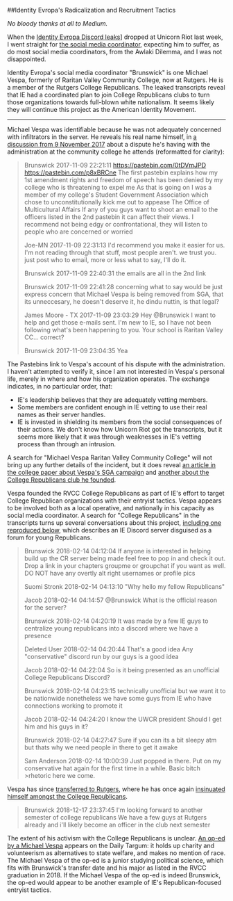 ##Identity Evropa's Radicalization and Recruitment Tactics

_No bloody thanks at all to Medium._

When the [Identity Evropa Discord leaks](https://discordleaks.unicornriot.ninja/discord/server/34)] dropped at Unicorn Riot last week, I went straight for [the social media coordinator](https://discordleaks.unicornriot.ninja/discord/view/1364518?q=#msg), expecting him to suffer, as do most social media coordinators, from the Awlaki Dilemma, and I was not disappointed.

Identity Evropa's social media coordinator "Brunswick" is one Michael Vespa, formerly of Raritan Valley Community College, now at Rutgers.  He is a member of the Rutgers College Republicans.  The leaked transcripts reveal that IE had a coordinated plan to join College Republicans clubs to turn those organizations towards full-blown white nationalism.  It seems likely they will continue this project as the American Identity Movement.

***

Michael Vespa was identifiable because he was not adequately concerned with infiltrators in the server.  He reveals his real name himself, in [a discussion from 9 November 2017](https://discordleaks.unicornriot.ninja/discord/view/1396913?q=#msg) about a dispute he's having with the administration at the community college he attends (reformatted for clarity):

>Brunswick
>2017-11-09 22:21:11
>https://pastebin.com/0tDVmJPD
>https://pastebin.com/p8xBRCne
>The first pastebin explains how my 1st amendment rights and freedom of speech has been denied by my college who is threatening to expel me
>As that is going on I was a member of my college's Student Government Association which chose to unconstitutionally kick me out to appease The Office of Multicultural Affairs
>If any of you guys want to shoot an email to the officers listed in the 2nd pastebin it can affect their views. I recommend not being edgy or confrontational, they will listen to people who are concerned or worried
>
>Joe-MN
>2017-11-09 22:31:13
>I'd recommend you make it easier for us.
>I'm not reading through that stuff, most people aren't. we trust you.
>just post who to email, more or less what to say, I'll do it.
>
>Brunswick
>2017-11-09 22:40:31
>the emails are all in the 2nd link
>
>Brunswick
>2017-11-09 22:41:28
>concerning what to say would be just express concern that Michael Vespa is being removed from SGA, that its unneccesary, he doesn't deserve it, he dindu nuttin, is that legal?
>
>James Moore - TX
>2017-11-09 23:03:29
>Hey @Brunswick I want to help and get those e-mails sent. I'm new to IE, so I have not been following what's been happening to you. Your school is Raritan Valley CC... correct?
>
>Brunswick
>2017-11-09 23:04:35
>Yea

The Pastebins link to Vespa's account of his dispute with the administration.  I haven't attempted to verify it, since I am not interested in Vespa's personal life, merely in where and how his organization operates.  The exchange indicates, in no particular order, that:
  * IE's leadership believes that they are adequately vetting members.
  * Some members are confident enough in IE vetting to use their real names as their server handles.
  * IE is invested in shielding its members from the social consequences of their actions.
We don't know how Unicorn Riot got the transcripts, but it seems more likely that it was through weaknesses in IE's vetting process than through an intrusion.

A search for "Michael Vespa Raritan Valley Community College" will not bring up any further details of the incident, but it does reveal [an article in the college paper about Vespa's SGA campaign](http://www.rvcctherecord.com/2017/03/21/sga-election-results/) and [another about the College Republicans club he founded](http://www.rvcctherecord.com/2018/02/19/the-young-republicans-club-rvccs-first-political-club/).

Vespa founded the RVCC College Republicans as part of IE's effort to target College Republican organizations with their entryist tactics.  Vespa appears to be involved both as a local operative, and nationally in his capacity as social media coordinator.  A search for "College Republicans" in the transcripts turns up several conversations about this project, [including one reproduced below](https://discordleaks.unicornriot.ninja/discord/view/1393950?q=#msg), which describes an IE Discord server disguised as a forum for young Republicans.

>Brunswick
>2018-02-14 04:12:04
>If anyone is interested in helping build up the CR server being made feel free to pop in and check it out. Drop a link in your chapters groupme or groupchat if you want as well.
DO NOT have any overtly alt right usernames or profile pics
>
>Suomi Stronk
>2018-02-14 04:13:10
>"Why hello my fellow Republicans"
>
>Jacob
>2018-02-14 04:14:57
>@Brunswick What is the official reason for the server?
>
>Brunswick
>2018-02-14 04:20:19
>It was made by a few IE guys to centralize young republicans into a discord where we have a presence
>
>Deleted User
>2018-02-14 04:20:44
>That's a good idea
>Any "conservative" discord run by our guys is a good idea
>
>Jacob
>2018-02-14 04:22:04
>So is it being presented as an unofficial College Republicans Discord?
>
>Brunswick
>2018-02-14 04:23:15
>technically unofficial but we want it to be nationwide nonetheless
>we have some guys from IE who have connections working to promote it
>
>Jacob
>2018-02-14 04:24:20
>I know the UWCR president
>Should I get him and his guys in it?
>
>Brunswick
>2018-02-14 04:27:47
>Sure if you can
>its a bit sleepy atm but thats why we need people in there to get it awake
>
>Sam Anderson
>2018-02-14 10:00:39
>Just popped in there. Put on my conservative hat again for the first time in a while. Basic bitch >rhetoric here we come.

Vespa has since [transferred to Rutgers](https://discordleaks.unicornriot.ninja/discord/view/1626784?q=rutgers#msg), where he has once again [insinuated himself amongst the College Republicans](https://discordleaks.unicornriot.ninja/discord/view/1549175?q=college+republicans#msg).

>Brunswick
>2018-12-17 23:37:45
>I'm looking forward to another semester of college republicans
>We have a few guys at Rutgers already and i'll likely become an officer in the club next semester

The extent of his activism with the College Republicans is unclear.  [An op-ed by a Michael Vespa](http://www.dailytargum.com/article/2019/03/solution-to-poverty-is-in-individual-acts) appears on the Daily Targum: it holds up charity and volunteerism as alternatives to state welfare, and makes no mention of race.  The Michael Vespa of the op-ed is a junior studying political science, which fits with Brunswick's transfer date and his major as listed in the RVCC graduation in 2018.  If the Michael Vespa of the op-ed is indeed Brunswick, the op-ed would appear to be another example of IE's Republican-focused entryist tactics.
